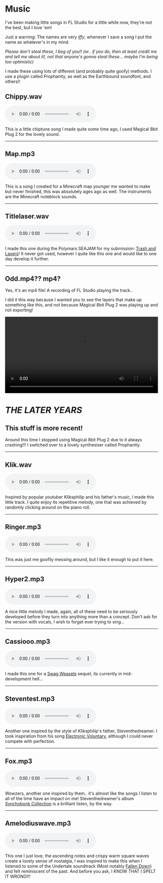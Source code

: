 # Music
I've been making little songs in FL Studio for a little while now, they're not the best, but I love 'em!

Just a warning: The names are very _iffy_, whenever I save a song I put the name as whatever's in my mind.

<r>_Please don't steal these, I beg of you!! (or.. if you do, then at least credit me and tell me about it!, not that anyone's gonna steal these... maybe I'm being too optimistic)_ </r>

I made these using lots of different (and probably quite goofy) methods. I use a plugin called <r>Prophanity</r>, as well as the Earthbound soundfont, and others!!

<foxhr>

## Chippy.wav
<audio controls>
  <source src="chippy.wav" type="audio/wav">
Why doesn't your browser support the little audio player thing?
</audio> 

This is a little chiptune song I made quite some time ago, I used <r>Magical 8bit Plug 2</r> for the lovely sound.

<hr>

## Map.mp3
<audio controls>
  <source src="map.mp3" type="audio/mp3">
Come on.. what are you using that doesn't support an audio player? Netscape Navigator??
</audio> 

This is a song I created for a Minecraft map younger me wanted to make but never finished, this was absolutely ages ago as well. The instruments are the Minecraft noteblock sounds.

<hr>

## Titlelaser.wav
<audio controls>
  <source src="titlelaser.wav" type="audio/wav">
Why doesn't your browser support the little audio player thing?
</audio> 

I made this one during the Polymars SEAJAM for my submission: [Trash and Lasers](/games/trash-and-lasers)! It never got used, however I quite like this one and would like to one day develop it further.

<hr>

## Odd.mp4?? mp4?
Yes, it's an mp4 file! A recording of FL Studio playing the track..

I did it this way because I wanted you to see the layers that make up something like this, and not because <r>Magical 8bit Plug 2</r> was playing up and not exporting!

<m><video controls style="width: 100%">
  <source src="odd.mp4" type="video/mp4">
  Your browser does not support HTML video.
</video></m>

<foxhr>

# _THE LATER YEARS_
## This stuff is more recent!
Around this time I stopped using <r>Magical 8bit Plug 2</r> due to it always crashing!!! I switched over to a lovely synthesiser called <r>Prophanity</r>.

<hr>

## Klik.wav
<audio controls>
  <source src="klik.wav" type="audio/wav">
Why doesn't your browser support the little audio player thing?
</audio> 

Inspired by popular youtuber <r>Kliksphilip</r> and his father's music, I made this little track. I quite enjoy its repetitive melody, one that was achieved by randomly clicking around on the piano roll.

<hr>

## Ringer.mp3
<audio controls>
  <source src="ringer.mp3" type="audio/mp3">
I beg of you, get a better browser
</audio> 

This was just me goofily messing around, but I like it enough to put it here.

<hr>

## Hyper2.mp3
<audio controls>
  <source src="hyper2.mp3" type="audio/mp3">
I beg of you, get a better browser
</audio> 

A nice little melody I made, again, all of these need to be seriously developed before they turn into anything more than a concept. Don't ask for the version with vocals, I wish to forget ever trying to sing...

<hr>

## Cassiooo.mp3
<audio controls>
  <source src="cassiooo.mp3" type="audio/mp3">
I beg of you, get a better browser PLEASE
</audio> 

I made this one for a [Swag Weasels](/games/swag-weaselz) sequel, its currently in mid-development hell...

<hr>

## Steventest.mp3
<audio controls>
  <source src="steventest.mp3" type="audio/mp3">
I beg of you, get a better browser PLEASE
</audio> 

Another one inspired by the style of <r>Kliksphilip</r>'s father, <r>Steventhedreamer</r>. I took inspiration from his song [Electronic Voluntary](https://www.youtube.com/watch?v=ktUd6imka5Y), although I could never compete with perfection.

<hr>

## Fox.mp3
<audio controls>
  <source src="fox.mp3" type="audio/mp3">
I beg of you, get a better browser PLEASE
</audio> 

Wowzers, another one inspired by them.. it's almost like the songs I listen to all of the time have an impact on me! <r>Steventhedreamer</r>'s album [Synchobonk Collection](https://open.spotify.com/album/3BtmhsxvxavvkC2naRdXin?si=-yot_5s-T5uofAWBSUxJow) is a brilliant listen, by the way.

<hr>

## Amelodiuswave.mp3
<audio controls>
  <source src="amelodiuswave.mp3" type="audio/mp3">
I beg of you, get a better browser PLEASE
</audio> 

This one I just love, the ascending notes and crispy warm square waves create a lovely sense of nostalgia, I was inspired to make this when I listened to some of the Undertale soundtrack (Most notably [Fallen Down](https://www.youtube.com/watch?v=B69GfSqEZEs)) and felt reminiscent of the past.
And before you ask, I KNOW THAT I SPELT IT WRONG!!!

<script>
    document.getElementById("footer").innerHTML += "<span> - November 2022</span>"
    // ~01/11/22
</script>
